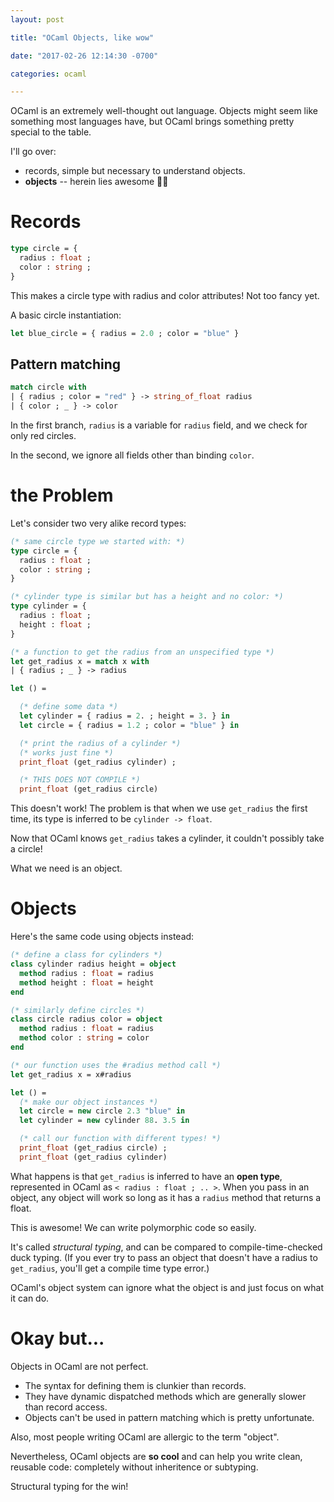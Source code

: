 ```yaml
---
layout: post

title: "OCaml Objects, like wow"

date: "2017-02-26 12:14:30 -0700"

categories: ocaml

---
```


OCaml is an extremely well-thought out language. Objects might seem
like something most languages have, but OCaml brings something pretty
special to the table.

I'll go over:

* records, simple but necessary to understand objects.
* **objects** -- herein lies awesome 🚀🎩

# Records

```ocaml
type circle = {
  radius : float ;
  color : string ;
}
```

This makes a circle type with radius and color attributes! Not too fancy
yet.

A basic circle instantiation:

```ocaml
let blue_circle = { radius = 2.0 ; color = "blue" }
```

## Pattern matching

```ocaml
match circle with
| { radius ; color = "red" } -> string_of_float radius
| { color ; _ } -> color
```

In the first branch, `radius` is a variable for `radius` field, and we
check for only red circles.

In the second, we ignore all fields other than binding `color`.

# the Problem

Let's consider two very alike record types:

```ocaml
(* same circle type we started with: *)
type circle = {
  radius : float ;
  color : string ;
}

(* cylinder type is similar but has a height and no color: *)
type cylinder = {
  radius : float ;
  height : float ;
}

(* a function to get the radius from an unspecified type *)
let get_radius x = match x with
| { radius ; _ } -> radius

let () =

  (* define some data *)
  let cylinder = { radius = 2. ; height = 3. } in
  let circle = { radius = 1.2 ; color = "blue" } in

  (* print the radius of a cylinder *)
  (* works just fine *)
  print_float (get_radius cylinder) ;

  (* THIS DOES NOT COMPILE *)
  print_float (get_radius circle)
```

This doesn't work! The problem is that when we use `get_radius` the first
time, its type is inferred to be `cylinder -> float`.

Now that OCaml knows `get_radius` takes a cylinder, it couldn't possibly
take a circle!

What we need is an object.

# Objects

Here's the same code using objects instead:

```ocaml
(* define a class for cylinders *)
class cylinder radius height = object
  method radius : float = radius
  method height : float = height
end

(* similarly define circles *)
class circle radius color = object
  method radius : float = radius
  method color : string = color
end

(* our function uses the #radius method call *)
let get_radius x = x#radius

let () =
  (* make our object instances *)
  let circle = new circle 2.3 "blue" in
  let cylinder = new cylinder 88. 3.5 in

  (* call our function with different types! *)
  print_float (get_radius circle) ;
  print_float (get_radius cylinder)
```

What happens is that `get_radius` is inferred to have an **open type**,
represented in OCaml as `< radius : float ; .. >`. When you pass in an
object, any object will work so long as it has a `radius` method that
returns a float.

This is awesome! We can write polymorphic code so easily.

It's called *structural typing*, and can be compared to
compile-time-checked duck typing. (If you ever try to pass an object that
doesn't have a radius to `get_radius`, you'll get a compile time type
error.)

OCaml's object system can ignore what the object is and just focus
on what it can do.

# Okay but...

Objects in OCaml are not perfect.

* The syntax for defining them is clunkier than records.
* They have dynamic dispatched methods which are generally slower than
  record access.
* Objects can't be used in pattern matching which is pretty unfortunate.

Also, most people writing OCaml are allergic to the term
"object".

Nevertheless, OCaml objects are **so cool** and can help you write clean,
reusable code: completely without inheritence or subtyping.

Structural typing for the win!

